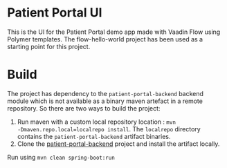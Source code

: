 # Patient Portal UI

This is the UI for the Patient Portal demo app made with Vaadin Flow using Polymer templates.
The flow-hello-world project has been used as a starting point for this project.

Build
======
The project has dependency to the <code>patient-portal-backend</code> backend module which is not available
as a binary maven artefact in a remote repository. So there are two ways to build the project:
1. Run maven with a custom local repository location : <code>mvn -Dmaven.repo.local=localrepo install</code>. 
The <code>localrepo</code> directory contains the <code>patient-portal-backend</code> artifact binaries.
1. Clone the [patient-portal-backend](https://github.com/vaadin/patient-portal-demo-backend/tree/master/patient-portal-backend) project and install the artifact locally.  

Run using
```mvn clean spring-boot:run```

